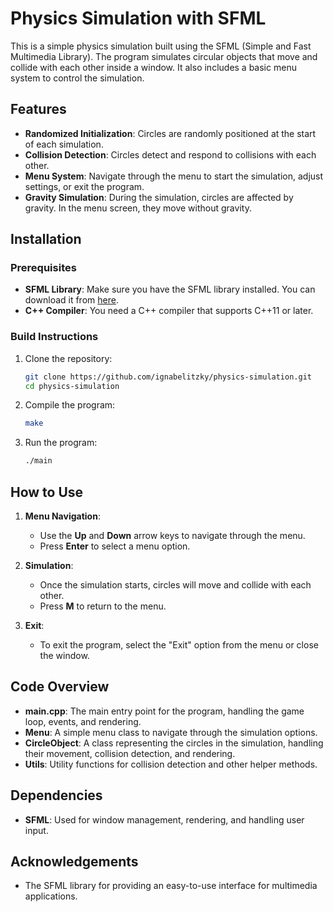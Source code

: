 # Physics Simulation with SFML

This is a simple physics simulation built using the SFML (Simple and Fast Multimedia Library). The program simulates circular objects that move and collide with each other inside a window. It also includes a basic menu system to control the simulation.

## Features

- **Randomized Initialization**: Circles are randomly positioned at the start of each simulation.
- **Collision Detection**: Circles detect and respond to collisions with each other.
- **Menu System**: Navigate through the menu to start the simulation, adjust settings, or exit the program.
- **Gravity Simulation**: During the simulation, circles are affected by gravity. In the menu screen, they move without gravity.

## Installation

### Prerequisites

- **SFML Library**: Make sure you have the SFML library installed. You can download it from [here](https://www.sfml-dev.org/download.php).
- **C++ Compiler**: You need a C++ compiler that supports C++11 or later.

### Build Instructions

1. Clone the repository:
    ```bash
    git clone https://github.com/ignabelitzky/physics-simulation.git
    cd physics-simulation
    ```

2. Compile the program:
    ```bash
    make
    ```

3. Run the program:
    ```bash
    ./main
    ```

## How to Use

1. **Menu Navigation**:
   - Use the **Up** and **Down** arrow keys to navigate through the menu.
   - Press **Enter** to select a menu option.

2. **Simulation**:
   - Once the simulation starts, circles will move and collide with each other.
   - Press **M** to return to the menu.

3. **Exit**:
   - To exit the program, select the "Exit" option from the menu or close the window.

## Code Overview

- **main.cpp**: The main entry point for the program, handling the game loop, events, and rendering.
- **Menu**: A simple menu class to navigate through the simulation options.
- **CircleObject**: A class representing the circles in the simulation, handling their movement, collision detection, and rendering.
- **Utils**: Utility functions for collision detection and other helper methods.

## Dependencies

- **SFML**: Used for window management, rendering, and handling user input.

## Acknowledgements

- The SFML library for providing an easy-to-use interface for multimedia applications.
